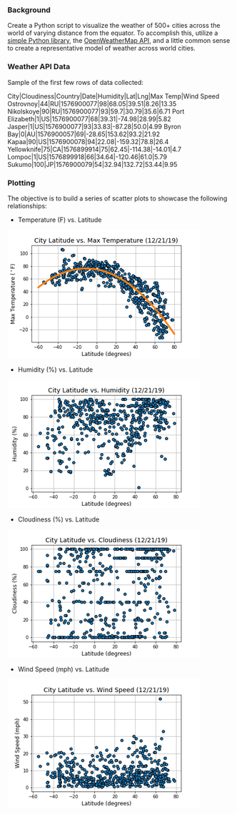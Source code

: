 ### Background

Create a Python script to visualize the weather of 500+ cities across the world of varying distance from the equator. To accomplish this, utilize a [simple Python library](https://pypi.python.org/pypi/citipy), the [OpenWeatherMap API](https://openweathermap.org/api), and a little common sense to create a representative model of weather across world cities.

### Weather API Data

Sample of the first few rows of data collected:

City|Cloudiness|Country|Date|Humidity|Lat|Lng|Max Temp|Wind Speed
Ostrovnoy|44|RU|1576900077|98|68.05|39.51|8.26|13.35
Nikolskoye|90|RU|1576900077|93|59.7|30.79|35.6|6.71
Port Elizabeth|1|US|1576900077|68|39.31|-74.98|28.99|5.82
Jasper|1|US|1576900077|93|33.83|-87.28|50.0|4.99
Byron Bay|0|AU|1576900057|69|-28.65|153.62|93.2|21.92
Kapaa|90|US|1576900078|94|22.08|-159.32|78.8|26.4
Yellowknife|75|CA|1576899914|75|62.45|-114.38|-14.01|4.7
Lompoc|1|US|1576899918|66|34.64|-120.46|61.0|5.79
Sukumo|100|JP|1576900079|54|32.94|132.72|53.44|9.95

### Plotting

The objective is to build a series of scatter plots to showcase the following relationships:

* Temperature (F) vs. Latitude

![temp](images/lat-vs-temp.png)

* Humidity (%) vs. Latitude

![humidity](images/lat-vs-hum.png)

* Cloudiness (%) vs. Latitude

![cloudiness](images/lat-vs-cloud.png)

* Wind Speed (mph) vs. Latitude


![wind-speed](images/lat-vs-speed.png)
